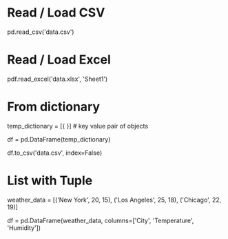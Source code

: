 # Read / Load CSV

pd.read_csv('data.csv')

# Read / Load Excel
pdf.read_excel('data.xlsx', 'Sheet1')

# From dictionary
temp_dictionary = [{  }] # key value pair of objects

df = pd.DataFrame(temp_dictionary)

df.to_csv('data.csv', index=False)

# List with Tuple

weather_data = [('New York', 20, 15), ('Los Angeles', 25, 18), ('Chicago', 22, 19)]

df = pd.DataFrame(weather_data, columns=['City', 'Temperature', 'Humidity'])

